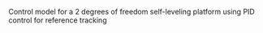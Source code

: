 Control model for a 2 degrees of freedom self-leveling platform using PID control for reference tracking

